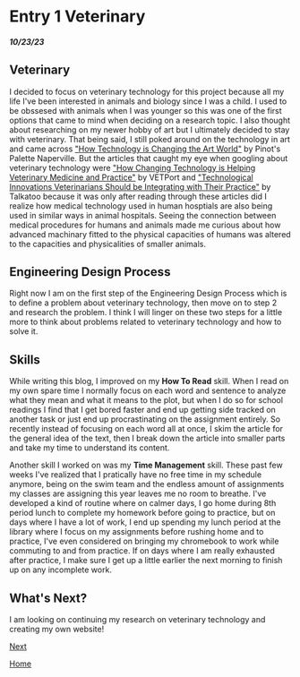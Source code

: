 # Entry 1 Veterinary
##### 10/23/23

## Veterinary
I decided to focus on veterinary technology for this project because all my life I've been interested in animals and biology since I was a child. I used to be obssesed with animals when I was younger so this was one of the first options that came to mind when deciding on a research topic. I also thought about researching on my newer hobby of art but I ultimately decided to stay with veterinary. That being said, I still poked around on the technology in art and came across ["How Technology is Changing the Art World"](https://www.pinotspalette.com/naperville/blog/creative-life/-pinotspalettenaperville-art-and-technology-how-technology-is-changing-the-art-world#:~:text=Digital%20art%20uses%20digital%20technology,projectors%2C%20and%20other%20digital%20platforms.) by Pinot's Palette Naperville. But the articles that caught my eye when googling about veterinary technology were ["How Changing Technology is Helping Veterinary Medicine and Practice"](https://www.vetport.com/technology-helping-veterinary-medicine) by VETPort and ["Technological Innovations Veterinarians Should be Integrating with Their Practice"](https://talkatoo.com/blog/6-technological-innovations-veterinarians-should-be-integrating-with-their-practice-right-now/) by Talkatoo because it was only after reading through these articles did I realize how medical technology used in human hosptials are also being used in similar ways in animal hospitals. Seeing the connection between medical procedures for humans and animals made me curious about how advanced machinary  fitted to the physical capacities of humans was altered to the capacities and physicalities of smaller animals. 

## Engineering Design Process
Right now I am on the first step of the Engineering Design Process which is to define a problem about veterinary technology, then move on to step 2 and research the problem. I think I will linger on these two steps for a little more to think about problems related to veterinary technology and how to solve it.

## Skills
While writing this blog, I improved on my **How To Read** skill. When I read on my own spare time I normally focus on each word and sentence to analyze what they mean and what it means to the plot, but when I do so for school readings I find that I get bored faster and end up getting side tracked on another task or just end up procrastinating on the assignment entirely. So recently instead of focusing on each word all at once, I skim the article for the general idea of the text, then I break down the article into smaller parts and take my time to understand its content.

Another skill I worked on was my **Time Management** skill. These past few weeks I've realized that I pratically have no free time in my schedule anymore, being on the swim team and the endless amount of assignments my classes are assigning this year leaves me no room to breathe. I've developed a kind of routine where on calmer days, I go home during 8th period lunch to complete my homework before going to practice, but on days where I have a lot of work, I end up spending my lunch period at the library where I focus on my assignments before rushing home and to practice, I've even considered on bringing my chromebook to work while commuting to and from practice. If on days where I am really exhausted after practice, I make sure I get up a little earlier the next morning to finish up on any incomplete work.

## What's Next?
I am looking on continuing my research on veterinary technology and creating my own website!

[Next](entry02.md)

[Home](../README.md)

